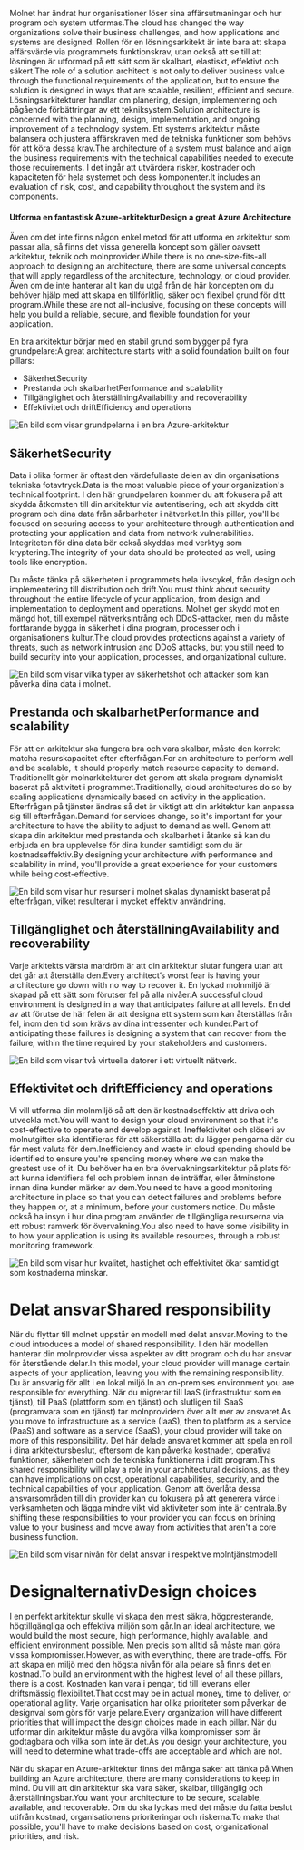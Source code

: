 <span data-ttu-id="92d25-101">Molnet har ändrat hur organisationer löser sina affärsutmaningar och hur program och system utformas.</span><span class="sxs-lookup"><span data-stu-id="92d25-101">The cloud has changed the way organizations solve their business challenges, and how applications and systems are designed.</span></span> <span data-ttu-id="92d25-102">Rollen för en lösningsarkitekt är inte bara att skapa affärsvärde via programmets funktionskrav, utan också att se till att lösningen är utformad på ett sätt som är skalbart, elastiskt, effektivt och säkert.</span><span class="sxs-lookup"><span data-stu-id="92d25-102">The role of a solution architect is not only to deliver business value through the functional requirements of the application, but to ensure the solution is designed in ways that are scalable, resilient, efficient and secure.</span></span> <span data-ttu-id="92d25-103">Lösningsarkitekturer handlar om planering, design, implementering och pågående förbättringar av ett tekniksystem.</span><span class="sxs-lookup"><span data-stu-id="92d25-103">Solution architecture is concerned with the planning, design, implementation, and ongoing improvement of a technology system.</span></span> <span data-ttu-id="92d25-104">Ett systems arkitektur måste balansera och justera affärskraven med de tekniska funktioner som behövs för att köra dessa krav.</span><span class="sxs-lookup"><span data-stu-id="92d25-104">The architecture of a system must balance and align the business requirements with the technical capabilities needed to execute those requirements.</span></span> <span data-ttu-id="92d25-105">I det ingår att utvärdera risker, kostnader och kapaciteten för hela systemet och dess komponenter.</span><span class="sxs-lookup"><span data-stu-id="92d25-105">It includes an evaluation of risk, cost, and capability throughout the system and its components.</span></span>

#### <a name="design-a-great-azure-architecture"></a><span data-ttu-id="92d25-106">Utforma en fantastisk Azure-arkitektur</span><span class="sxs-lookup"><span data-stu-id="92d25-106">Design a great Azure Architecture</span></span>

<!-- TODO: revisit this video after Ignite -->
<!-- > VIDEO: https://www.microsoft.com/videoplayer/embed/RE2yEv2 -->

<span data-ttu-id="92d25-107">Även om det inte finns någon enkel metod för att utforma en arkitektur som passar alla, så finns det vissa generella koncept som gäller oavsett arkitektur, teknik och molnprovider.</span><span class="sxs-lookup"><span data-stu-id="92d25-107">While there is no one-size-fits-all approach to designing an architecture, there are some universal concepts that will apply regardless of the architecture, technology, or cloud provider.</span></span> <span data-ttu-id="92d25-108">Även om de inte hanterar allt kan du utgå från de här koncepten om du behöver hjälp med att skapa en tillförlitlig, säker och flexibel grund för ditt program.</span><span class="sxs-lookup"><span data-stu-id="92d25-108">While these are not all-inclusive, focusing on these concepts will help you build a reliable, secure, and flexible foundation for your application.</span></span>

<span data-ttu-id="92d25-109">En bra arkitektur börjar med en stabil grund som bygger på fyra grundpelare:</span><span class="sxs-lookup"><span data-stu-id="92d25-109">A great architecture starts with a solid foundation built on four pillars:</span></span>

* <span data-ttu-id="92d25-110">Säkerhet</span><span class="sxs-lookup"><span data-stu-id="92d25-110">Security</span></span>
* <span data-ttu-id="92d25-111">Prestanda och skalbarhet</span><span class="sxs-lookup"><span data-stu-id="92d25-111">Performance and scalability</span></span>
* <span data-ttu-id="92d25-112">Tillgänglighet och återställning</span><span class="sxs-lookup"><span data-stu-id="92d25-112">Availability and recoverability</span></span>
* <span data-ttu-id="92d25-113">Effektivitet och drift</span><span class="sxs-lookup"><span data-stu-id="92d25-113">Efficiency and operations</span></span>

![En bild som visar grundpelarna i en bra Azure-arkitektur](../media/pillars.png)

## <a name="security"></a><span data-ttu-id="92d25-115">Säkerhet</span><span class="sxs-lookup"><span data-stu-id="92d25-115">Security</span></span>

<span data-ttu-id="92d25-116">Data i olika former är oftast den värdefullaste delen av din organisations tekniska fotavtryck.</span><span class="sxs-lookup"><span data-stu-id="92d25-116">Data is the most valuable piece of your organization's technical footprint.</span></span> <span data-ttu-id="92d25-117">I den här grundpelaren kommer du att fokusera på att skydda åtkomsten till din arkitektur via autentisering, och att skydda ditt program och dina data från sårbarheter i nätverket.</span><span class="sxs-lookup"><span data-stu-id="92d25-117">In this pillar, you'll be focused on securing access to your architecture through authentication and protecting your application and data from network vulnerabilities.</span></span> <span data-ttu-id="92d25-118">Integriteten för dina data bör också skyddas med verktyg som kryptering.</span><span class="sxs-lookup"><span data-stu-id="92d25-118">The integrity of your data should be protected as well, using tools like encryption.</span></span>

<span data-ttu-id="92d25-119">Du måste tänka på säkerheten i programmets hela livscykel, från design och implementering till distribution och drift.</span><span class="sxs-lookup"><span data-stu-id="92d25-119">You must think about security throughout the entire lifecycle of your application, from design and implementation to deployment and operations.</span></span> <span data-ttu-id="92d25-120">Molnet ger skydd mot en mängd hot, till exempel nätverksintrång och DDoS-attacker, men du måste fortfarande bygga in säkerhet i dina program, processer och i organisationens kultur.</span><span class="sxs-lookup"><span data-stu-id="92d25-120">The cloud provides protections against a variety of threats, such as network intrusion and DDoS attacks, but you still need to build security into your application, processes, and organizational culture.</span></span>

![En bild som visar vilka typer av säkerhetshot och attacker som kan påverka dina data i molnet.](../media/security.png)

## <a name="performance-and-scalability"></a><span data-ttu-id="92d25-122">Prestanda och skalbarhet</span><span class="sxs-lookup"><span data-stu-id="92d25-122">Performance and scalability</span></span>

<span data-ttu-id="92d25-123">För att en arkitektur ska fungera bra och vara skalbar, måste den korrekt matcha resurskapacitet efter efterfrågan.</span><span class="sxs-lookup"><span data-stu-id="92d25-123">For an architecture to perform well and be scalable, it should properly match resource capacity to demand.</span></span> <span data-ttu-id="92d25-124">Traditionellt gör molnarkitekturer det genom att skala program dynamiskt baserat på aktivitet i programmet.</span><span class="sxs-lookup"><span data-stu-id="92d25-124">Traditionally, cloud architectures do so by scaling applications dynamically based on activity in the application.</span></span> <span data-ttu-id="92d25-125">Efterfrågan på tjänster ändras så det är viktigt att din arkitektur kan anpassa sig till efterfrågan.</span><span class="sxs-lookup"><span data-stu-id="92d25-125">Demand for services change, so it's important for your architecture to have the ability to adjust to demand as well.</span></span> <span data-ttu-id="92d25-126">Genom att skapa din arkitektur med prestanda och skalbarhet i åtanke så kan du erbjuda en bra upplevelse för dina kunder samtidigt som du är kostnadseffektiv.</span><span class="sxs-lookup"><span data-stu-id="92d25-126">By designing your architecture with performance and scalability in mind, you'll provide a great experience for your customers while being cost-effective.</span></span>

![En bild som visar hur resurser i molnet skalas dynamiskt baserat på efterfrågan, vilket resulterar i mycket effektiv användning.](../media/performance-demand.png)

## <a name="availability-and-recoverability"></a><span data-ttu-id="92d25-129">Tillgänglighet och återställning</span><span class="sxs-lookup"><span data-stu-id="92d25-129">Availability and recoverability</span></span>

<span data-ttu-id="92d25-130">Varje arkitekts värsta mardröm är att din arkitektur slutar fungera utan att det går att återställa den.</span><span class="sxs-lookup"><span data-stu-id="92d25-130">Every architect’s worst fear is having your architecture go down with no way to recover it.</span></span> <span data-ttu-id="92d25-131">En lyckad molnmiljö är skapad på ett sätt som förutser fel på alla nivåer.</span><span class="sxs-lookup"><span data-stu-id="92d25-131">A successful cloud environment is designed in a way that anticipates failure at all levels.</span></span> <span data-ttu-id="92d25-132">En del av att förutse de här felen är att designa ett system som kan återställas från fel, inom den tid som krävs av dina intressenter och kunder.</span><span class="sxs-lookup"><span data-stu-id="92d25-132">Part of anticipating these failures is designing a system that can recover from the failure, within the time required by your stakeholders and customers.</span></span>

![En bild som visar två virtuella datorer i ett virtuellt nätverk.](../media/system-failure.png)

## <a name="efficiency-and-operations"></a><span data-ttu-id="92d25-135">Effektivitet och drift</span><span class="sxs-lookup"><span data-stu-id="92d25-135">Efficiency and operations</span></span>

<span data-ttu-id="92d25-136">Vi vill utforma din molnmiljö så att den är kostnadseffektiv att driva och utveckla mot.</span><span class="sxs-lookup"><span data-stu-id="92d25-136">You will want to design your cloud environment so that it's cost-effective to operate and develop against.</span></span> <span data-ttu-id="92d25-137">Ineffektivitet och slöseri av molnutgifter ska identifieras för att säkerställa att du lägger pengarna där du får mest valuta för dem.</span><span class="sxs-lookup"><span data-stu-id="92d25-137">Inefficiency and waste in cloud spending should be identified to ensure you're spending money where we can make the greatest use of it.</span></span> <span data-ttu-id="92d25-138">Du behöver ha en bra övervakningsarkitektur på plats för att kunna identifiera fel och problem innan de inträffar, eller åtminstone innan dina kunder märker av dem.</span><span class="sxs-lookup"><span data-stu-id="92d25-138">You need to have a good monitoring architecture in place so that you can detect failures and problems before they happen or, at a minimum, before your customers notice.</span></span> <span data-ttu-id="92d25-139">Du måste också ha insyn i hur dina program använder de tillgängliga resurserna via ett robust ramverk för övervakning.</span><span class="sxs-lookup"><span data-stu-id="92d25-139">You also need to have some visibility in to how your application is using its available resources, through a robust monitoring framework.</span></span>

![En bild som visar hur kvalitet, hastighet och effektivitet ökar samtidigt som kostnaderna minskar.](../media/efficiency.png)

# <a name="shared-responsibility"></a><span data-ttu-id="92d25-141">Delat ansvar</span><span class="sxs-lookup"><span data-stu-id="92d25-141">Shared responsibility</span></span>

<span data-ttu-id="92d25-142">När du flyttar till molnet uppstår en modell med delat ansvar.</span><span class="sxs-lookup"><span data-stu-id="92d25-142">Moving to the cloud introduces a model of shared responsibility.</span></span> <span data-ttu-id="92d25-143">I den här modellen hanterar din molnprovider vissa aspekter av ditt program och du har ansvar för återstående delar.</span><span class="sxs-lookup"><span data-stu-id="92d25-143">In this model, your cloud provider will manage certain aspects of your application, leaving you with the remaining responsibility.</span></span> <span data-ttu-id="92d25-144">Du är ansvarig för allt i en lokal miljö.</span><span class="sxs-lookup"><span data-stu-id="92d25-144">In an on-premises environment you are responsible for everything.</span></span> <span data-ttu-id="92d25-145">När du migrerar till IaaS (infrastruktur som en tjänst), till PaaS (plattform som en tjänst) och slutligen till SaaS (programvara som en tjänst) tar molnprovidern över allt mer av ansvaret.</span><span class="sxs-lookup"><span data-stu-id="92d25-145">As you move to infrastructure as a service (IaaS), then to platform as a service (PaaS) and software as a service (SaaS), your cloud provider will take on more of this responsibility.</span></span> <span data-ttu-id="92d25-146">Det här delade ansvaret kommer att spela en roll i dina arkitektursbeslut, eftersom de kan påverka kostnader, operativa funktioner, säkerheten och de tekniska funktionerna i ditt program.</span><span class="sxs-lookup"><span data-stu-id="92d25-146">This shared responsibility will play a role in your architectural decisions, as they can have implications on cost, operational capabilities, security, and the technical capabilities of your application.</span></span> <span data-ttu-id="92d25-147">Genom att överlåta dessa ansvarsområden till din provider kan du fokusera på att generera värde i verksamheten och lägga mindre vikt vid aktiviteter som inte är centrala.</span><span class="sxs-lookup"><span data-stu-id="92d25-147">By shifting these responsibilities to your provider you can focus on brining value to your business and move away from activities that aren't a core business function.</span></span>

![En bild som visar nivån för delat ansvar i respektive molntjänstmodell](../media/cloud-responsibility-model.png)

# <a name="design-choices"></a><span data-ttu-id="92d25-149">Designalternativ</span><span class="sxs-lookup"><span data-stu-id="92d25-149">Design choices</span></span>

<span data-ttu-id="92d25-150">I en perfekt arkitektur skulle vi skapa den mest säkra, högpresterande, högtillgängliga och effektiva miljön som går.</span><span class="sxs-lookup"><span data-stu-id="92d25-150">In an ideal architecture, we would build the most secure, high performance, highly available, and efficient environment possible.</span></span> <span data-ttu-id="92d25-151">Men precis som alltid så måste man göra vissa kompromisser.</span><span class="sxs-lookup"><span data-stu-id="92d25-151">However, as with everything, there are trade-offs.</span></span> <span data-ttu-id="92d25-152">För att skapa en miljö med den högsta nivån för alla pelare så finns det en kostnad.</span><span class="sxs-lookup"><span data-stu-id="92d25-152">To build an environment with the highest level of all these pillars, there is a cost.</span></span> <span data-ttu-id="92d25-153">Kostnaden kan vara i pengar, tid till leverans eller driftsmässig flexibilitet.</span><span class="sxs-lookup"><span data-stu-id="92d25-153">That cost may be in actual money, time to deliver, or operational agility.</span></span> <span data-ttu-id="92d25-154">Varje organisation har olika prioriteter som påverkar de designval som görs för varje pelare.</span><span class="sxs-lookup"><span data-stu-id="92d25-154">Every organization will have different priorities that will impact the design choices made in each pillar.</span></span> <span data-ttu-id="92d25-155">När du utformar din arkitektur måste du avgöra vilka kompromisser som är godtagbara och vilka som inte är det.</span><span class="sxs-lookup"><span data-stu-id="92d25-155">As you design your architecture, you will need to determine what trade-offs are acceptable and which are not.</span></span>

<span data-ttu-id="92d25-156">När du skapar en Azure-arkitektur finns det många saker att tänka på.</span><span class="sxs-lookup"><span data-stu-id="92d25-156">When building an Azure architecture, there are many considerations to keep in mind.</span></span> <span data-ttu-id="92d25-157">Du vill att din arkitektur ska vara säker, skalbar, tillgänglig och återställningsbar.</span><span class="sxs-lookup"><span data-stu-id="92d25-157">You want your architecture to be secure, scalable, available, and recoverable.</span></span> <span data-ttu-id="92d25-158">Om du ska lyckas med det måste du fatta beslut utifrån kostnad, organisationens prioriteringar och riskerna.</span><span class="sxs-lookup"><span data-stu-id="92d25-158">To make that possible, you'll have to make decisions based on cost, organizational priorities, and risk.</span></span>
